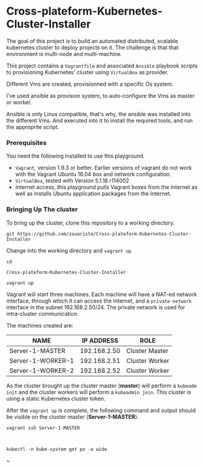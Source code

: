 # Cross-plateform-Kubernetes-Cluster-Installer

The goal of this project is to build an automated distributed, scalable kubernetes cluster to deploy projects on it.
The challenge is that that environment is multi-node and multi-machine.

This project contains a `Vagrantfile` and associated `Ansible` playbook scripts
to provisioning Kubernetes' cluster using `VirtualBox` as provider.

Different Vms are created, provisionned with a specific Os system.

I've used ansible as provision system, to auto-configure the Vms as master or worker.

Ansible is only Linus compatible, that's why, the ansible was installed into the different Vms.
And executed into it to install the required tools, and run the approprite script.

### Prerequisites
You need the following installed to use this playground.
- `Vagrant`, version 1.9.3 or better. Earlier versions of vagrant do not work
with the Vagrant Ubuntu 16.04 box and network configuration.
- `VirtualBox`, tested with Version 5.1.18 r114002
- Internet access, this playground pulls Vagrant boxes from the Internet as well
as installs Ubuntu application packages from the Internet.

### Bringing Up The cluster
To bring up the cluster, clone this repository to a working directory.

```
git https://github.com/zouariste/Cross-plateform-Kubernetes-Cluster-Installer

```
Change into the working directory and `vagrant up`

```
cd 

Cross-plateform-Kubernetes-Cluster-Installer

vagrant up
```

Vagrant will start three machines. Each machine will have a NAT-ed network
interface, through which it can access the Internet, and a `private-network`
interface in the subnet 192.168.2.50/24. The private network is used for
intra-cluster communication.

The machines created are:

| NAME              | IP ADDRESS   | ROLE           |
| ---               | ---          | ---            |
| Server-1-MASTER   | 192.168.2.50 | Cluster Master |
| Server-1-WORKER-1 | 192.168.2.51 | Cluster Worker |
| Server-1-WORKER-2 | 192.168.2.52 | Cluster Worker |

As the cluster brought up the cluster master (**master**) will perform a `kubeadm
init` and the cluster workers will perform a `kubeadmin join`. This cluster is
using a static Kubernetes cluster token.

After the `vagrant up` is complete, the following command and output should be
visible on the cluster master (**Server-1-MASTER**).

```
vagrant ssh Server-1-MASTER



kubectl -n kube-system get po -o wide
```

~
